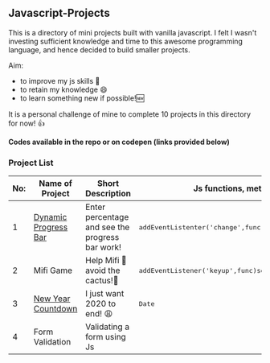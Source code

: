 ## Javascript-Projects


This is a directory of mini projects built with vanilla javascript. I felt I wasn't investing sufficient knowledge and time to this awesome programming language, and hence decided to build smaller projects. 

Aim:

- to improve my js skills :muscle: 
- to retain my knowledge :smile:
- to learn something new if possible!🆕

It is a personal challenge of mine to complete 10 projects in this directory for now! 👍 

**Codes available in the repo or on codepen (links provided below)**

### Project List

|No:   | Name of Project                                                  | Short Description                                 |Js functions, methods, objects used           |
|------|------------------------------------------------------------------|---------------------------------------------------|----------------------------------------------|
|1     |[Dynamic Progress Bar](https://codepen.io/debaghosh/full/MWeQJKK) |Enter percentage and see the progress bar work!    |<kbd>addEventListenter('change',func)</kbd><kbd>setTimeOut</kbd>
|2     |Mifi Game                                                         |Help Mifi :rabbit: avoid the cactus!:cactus:       |<kbd>addEventListener('keyup',func)</kbd><kbd>setInterval</kbd><kbd>clearInterval</kbd><kbd>setTimeOut</kbd>
|3     |[New Year Countdown](https://codepen.io/debaghosh/full/ZEOxBYq)   |I just want 2020 to end! :weary:                   |<kbd>Date</kbd>        
|4     |Form Validation                                                   |Validating a form using Js                         |
